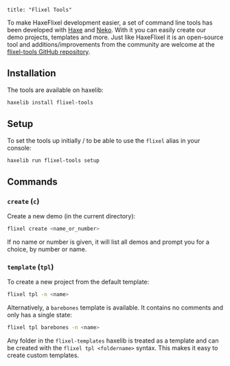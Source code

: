 ```
title: "Flixel Tools"
```

To make HaxeFlixel development easier, a set of command line tools has been developed with [Haxe](http://haxe.org) and [Neko](http://nekovm.org). With it you can easily create our demo projects, templates and more. Just like HaxeFlixel it is an open-source tool and additions/improvements from the community are welcome at the [flixel-tools GitHub repository](https://github.com/HaxeFlixel/flixel-tools).

## Installation

The tools are available on haxelib:

```bash
haxelib install flixel-tools
```

## Setup

To set the tools up initially / to be able to use the `flixel` alias in your console:

```bash
haxelib run flixel-tools setup
```

## Commands

### `create` (`c`)

Create a new demo (in the current directory):

```bash
flixel create <name_or_number>
```

If no name or number is given, it will list all demos and prompt you for a choice, by number or name.

### `template` (`tpl`)

To create a new project from the default template:

```bash
flixel tpl -n <name>
```

Alternatively, a `barebones` template is available. It contains no comments and only has a single state:

```bash
flixel tpl barebones -n <name>
```

Any folder in the `flixel-templates` haxelib is treated as a template and can be created with the `flixel tpl <foldername>` syntax. This makes it easy to create custom templates.

